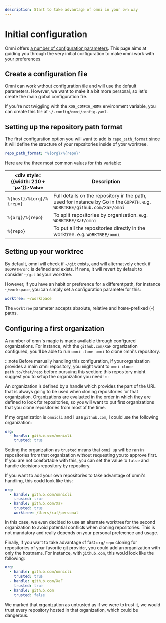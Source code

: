 ```yaml
---
description: Start to take advantage of omni in your own way
---
```


# Initial configuration

Omni offers [a number of configuration parameters](/reference/configuration/parameters). This page aims at guiding you through the very initial configuration to make omni work with your preferences.

## Create a configuration file

Omni can work without configuration file and will use the default parameters. However, we want to make it a bit more personal, so let's create the main global configuration file.

If you're not twiggling with the `XDG_CONFIG_HOME` environment variable, you can create this file at `~/.config/omni/config.yaml`.

## Setting up the repository path format

The first configuration option you will want to add is [`repo_path_format`](/reference/configuration/parameters/repo_path_format) since it will define the structure of your repositories inside of your worktree.

```yaml
repo_path_format: "%{org}/%{repo}"
```

Here are the three most common values for this variable:

| <div style={{width: 210 + 'px'}}>Value</div> | Description |
|----------------------------------------------|-------------|
| `%{host}/%{org}/%{repo}` | Full details on the repository in the path, used for instance by Go in the `GOPATH`. e.g. `WORKTREE/github.com/XaF/omni` |
| `%{org}/%{repo}`         | To split repositories by organization. e.g. `WORKTREE/XaF/omni` |
| `%{repo}`                | To put all the repositories directly in the worktree. e.g. `WORKTREE/omni` |

## Setting up your worktree

By default, omni will check if `~/git` exists, and will alternatively check if `$GOPATH/src` is defined and exists. If none, it will revert by default to consider `~/git` as your worktree.

However, if you have an habit or preference for a different path, for instance `~/workspace`, you can simply set a configuration parameter for this:

```yaml
worktree: ~/workspace
```

The `worktree` parameter accepts absolute, relative and home-prefixed (`~`) paths.

## Configuring a first organization

A number of omni's magic is made available through configured organizations. For instance, with the `github.com/XaF` organization configured, you'll be able to run `omni clone omni` to clone omni's repository.

:::note
Before manually handling this configuration, if your organization provides a main omni repository, you might want to `omni clone path.to/that/repo` before pursuing this section: this repository might suggest you to setup the organization you need!
:::

An organization is defined by a handle which provides the part of the URL that is always going to be used when cloning repositories for that organization. Organizations are evaluated in the order in which they are defined to look for repositories, so you will want to put first organizations that you clone repositories from most of the time.

If my organization is `omnicli` and I use `github.com`, I could use the following organization:

```yaml
org:
  - handle: github.com/omnicli
    trusted: true
```

Setting the organization as `trusted` means that `omni up` will be ran in repositories from that organization without requesting you to approve first. If you are not comfortable with this, you can set the value to `false` and handle decisions repository by repository.

If you want to add your own repositories to take advantage of omni's handling, this could look like this:

```yaml
org:
  - handle: github.com/omnicli
    trusted: true
  - handle: github.com/XaF
    trusted: true
    worktree: /Users/xaf/personal
```

In this case, we even decided to use an alternate worktree for the second organization to avoid potential conflicts when cloning repositories. This is not mandatory and really depends on your personal preference and usage.

Finally, if you want to take advantage of fast `org/repo` cloning for repositories of your favorite git provider, you could add an organization with only the hostname. For instance, with `github.com`, this would look like the following:

```yaml
org:
  - handle: github.com/omnicli
    trusted: true
  - handle: github.com/XaF
    trusted: true
  - handle: github.com
    trusted: false
```

We marked that organization as untrusted as if we were to trust it, we would trust every repository hosted in that organization, which could be dangerous.

